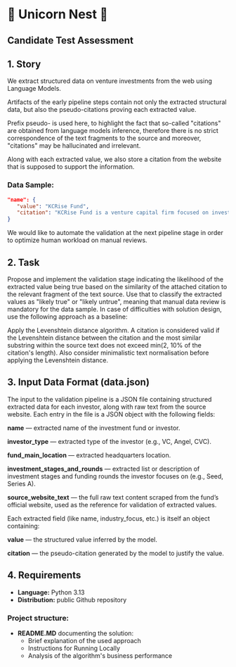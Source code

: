 # 🦄 Unicorn Nest 🦄
## Candidate Test Assessment

## 1. Story

We extract structured data on venture investments from the web using Language Models.

Artifacts of the early pipeline steps contain not only the extracted structural data, but also the pseudo-citations proving each extracted value.

Prefix pseudo- is used here, to highlight the fact that so-called "citations" are obtained from language models inference, therefore there is no strict correspondence of the text fragments to the source and moreover, "citations" may be hallucinated and irrelevant.

Along with each extracted value, we also store a citation from the website that is supposed to support the information.

### Data Sample:

```json
"name": {
   "value": "KCRise Fund",
   "citation": "KCRise Fund is a venture capital firm focused on investing in early-stage technology companies with a strategic connection to the Kansas City region."
}
```
We would like to automate the validation at the next pipeline stage in order to optimize human workload on manual reviews.

## 2. Task

Propose and implement the validation stage indicating the likelihood of the extracted value being true based on the similarity of the attached citation to the relevant fragment of the text source.
Use that to classify the extracted values as "likely true" or "likely untrue", meaning that manual data review is mandatory for the data sample.
In case of difficulties with solution design, use the following approach as a baseline:

Apply the Levenshtein distance algorithm. A citation is considered valid if the Levenshtein distance between the citation and the most similar substring within the source text does not exceed min(2, 10% of the citation's length). Also consider minimalistic text normalisation before applying the Levenshtein distance.


## 3. Input Data Format (data.json)
The input to the validation pipeline is a JSON file containing structured extracted data for each investor, along with raw text from the source website. Each entry in the file is a JSON object with the following fields:

**name** — extracted name of the investment fund or investor.

**investor_type** — extracted type of the investor (e.g., VC, Angel, CVC).

**fund_main_location** — extracted headquarters location.

**investment_stages_and_rounds** — extracted list or description of investment stages and funding rounds the investor focuses on (e.g., Seed, Series A).

**source_website_text** — the full raw text content scraped from the fund’s official website, used as the reference for validation of extracted values.

Each extracted field (like name, industry_focus, etc.) is itself an object containing:

**value** — the structured value inferred by the model.

**citation** — the pseudo-citation generated by the model to justify the value.

## 4. Requirements

- **Language:** Python 3.13
- **Distribution:** public Github repository

### Project structure:

- **README.MD** documenting the solution:
  - Brief explanation of the used approach
  - Instructions for Running Locally
  - Analysis of the algorithm's business performance